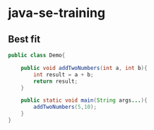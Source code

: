 # java-se-training


## Best fit

```java
public class Demo{

    public void addTwoNumbers(int a, int b){
        int result = a + b;
        return result;
    }

    public static void main(String args...){
        addTwoNumbers(5,10);
    }
}


```